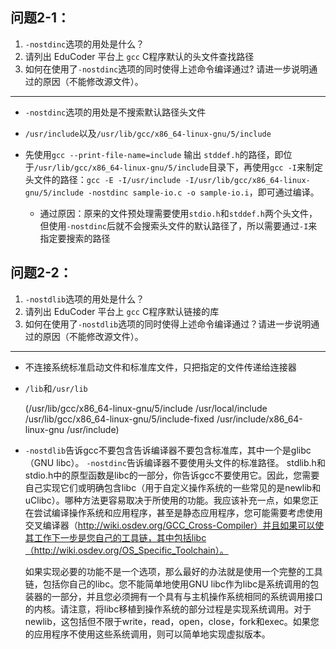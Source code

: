 ## **问题2-1**：

1. `-nostdinc`选项的用处是什么？
2. 请列出 EduCoder 平台上 `gcc` C程序默认的头文件查找路径
3. 如何在使用了`-nostdinc`选项的同时使得上述命令编译通过? 请进一步说明通过的原因（不能修改源文件）。

***

* `-nostdinc`选项的用处是不搜索默认路径头文件

* `/usr/include`以及`/usr/lib/gcc/x86_64-linux-gnu/5/include`
* 先使用`gcc --print-file-name=include` 输出 `stddef.h`的路径，即位于`/usr/lib/gcc/x86_64-linux-gnu/5/include`目录下，再使用`gcc -I`来制定头文件的路径：`gcc -E -I/usr/include -I/usr/lib/gcc/x86_64-linux-gnu/5/include -nostdinc sample-io.c -o sample-io.i`，即可通过编译。
  * 通过原因：原来的文件预处理需要使用`stdio.h`和`stddef.h`两个头文件，但使用`-nostdinc`后就不会搜索头文件的默认路径了，所以需要通过`-I`来指定要搜索的路径



## **问题2-2**：

1. `-nostdlib`选项的用处是什么？
2. 请列出 EduCoder 平台上 `gcc` C程序默认链接的库
3. 如何在使用了`-nostdlib`选项的同时使得上述命令编译通过？请进一步说明通过的原因（不能修改源文件）。

***

*  不连接系统标准启动文件和标准库文件，只把指定的文件传递给连接器

* `/lib`和`/usr/lib`

  (/usr/lib/gcc/x86_64-linux-gnu/5/include
   /usr/local/include
   /usr/lib/gcc/x86_64-linux-gnu/5/include-fixed
   /usr/include/x86_64-linux-gnu
   /usr/include)

* `-nostdlib`告诉gcc不要包含告诉编译器不要包含标准库，其中一个是glibc（GNU libc）。 `-nostdinc`告诉编译器不要使用头文件的标准路径。 stdlib.h和stdio.h中的原型函数是libc的一部分，你告诉gcc不要使用它。因此，您需要自己实现它们或明确包含libc（用于自定义操作系统的一些常见的是newlib和uClibc）。哪种方法更容易取决于所使用的功能。我应该补充一点，如果您正在尝试编译操作系统和应用程序，甚至是静态应用程序，您可能需要考虑使用交叉编译器（http://wiki.osdev.org/GCC_Cross-Compiler）并且如果可以使其工作下一步是您自己的工具链，其中包括libc（http://wiki.osdev.org/OS_Specific_Toolchain）。

  如果实现必要的功能不是一个选项，那么最好的办法就是使用一个完整的工具链，包括你自己的libc。您不能简单地使用GNU libc作为libc是系统调用的包装器的一部分，并且您必须拥有一个具有与主机操作系统相同的系统调用接口的内核。请注意，将libc移植到操作系统的部分过程是实现系统调用。对于newlib，这包括但不限于write，read，open，close，fork和exec。如果您的应用程序不使用这些系统调用，则可以简单地实现虚拟版本。